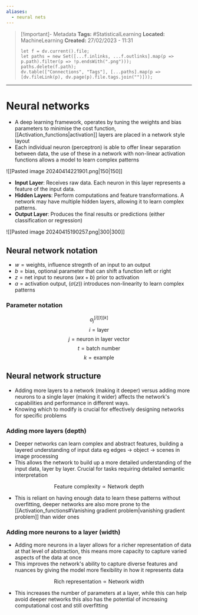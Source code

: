 ```yaml
---
aliases:
  - neural nets
---
```


> [!important]- Metadata
> **Tags:** #StatisticalLearning 
> **Located:** MachineLearning
> **Created:** 27/02/2023 - 11:31
> ```dataviewjs
> let f = dv.current().file;
> let paths = new Set([...f.inlinks, ...f.outlinks].map(p => p.path).filter(p => !p.endsWith(".png")));
> paths.delete(f.path);
> dv.table(["Connections", "Tags"], [...paths].map(p => [dv.fileLink(p), dv.page(p).file.tags.join("")]));
> ```

___
# Neural networks

- A deep learning framework, operates by tuning the weights and bias parameters to minimise the cost function, [[Activation_functions|activation]] layers are placed in a network style layout
- Each individual neuron (perceptron) is able to offer linear separation between data, the use of these in a network with non-linear activation functions allows a model to learn complex patterns

![[Pasted image 20240414221901.png|150|150]]


-  **Input Layer**: Receives raw data. Each neuron in this layer represents a feature of the input data.
-  **Hidden Layers**: Perform computations and feature transformations. A network may have multiple hidden layers, allowing it to learn complex patterns.
-  **Output Layer**: Produces the final results or predictions (either classification or regression)

![[Pasted image 20240415190257.png|300|300]]

## Neural network notation

- $w=\text{weights, influence stregnth of an input to an output}$
- $b=\text{bias, optional parameter that can shift a function left or right}$
- $z=\text{net input to neurons }(wx+b) \text{ prior to activation}$
- $a=\text{activation output, }(\sigma(z)) \text{ introduces non-linearity to learn complex patterns}$

### Parameter notation

 $$a_{j}^{[i][t][k]}$$
$$i=\text{layer}$$
$$j=\text{neuron in layer vector}$$
$$t=\text{batch number}$$
$$k=\text{example}$$

## Neural network structure
- Adding more layers to a network (making it deeper) versus adding more neurons to a single layer (making it wider) affects the network's capabilities and performance in different ways. 
- Knowing which to modify is crucial for effectively designing networks for specific problems


### Adding more layers (depth)
- Deeper networks can learn complex and abstract features, building a layered understanding of input data eg edges -> object -> scenes in image processing
- This allows the network to build up a more detailed understanding of the input data, layer by layer. Crucial for tasks requiring detailed semantic interpretation

$$\text{Feature complexity}\propto \text{Network depth}$$
- This is reliant on having enough data to learn these patterns without overfitting, deeper networks are also more prone to the [[Activation_functions#Vanishing gradient problem|vanishing gradient problem]] than wider ones
### Adding more neurons to a layer (width)

- Adding more neurons in a layer allows for a richer representation of data at that level of abstraction, this means more capacity to capture varied aspects of the data at once
- This improves the network's ability to capture diverse features and nuances by giving the model more flexibility in how it represents data 

$$\text{Rich representation}\propto \text{Network width}$$
- This increases the number of parameters at a layer, while this can help avoid deeper networks this also has the potential of increasing computational cost and still overfitting